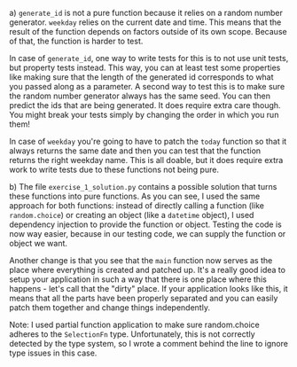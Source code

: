 a) `generate_id` is not a pure function because it relies on a random number generator. `weekday` relies on the current date and time. This means that the result of the function depends on factors outside of its own scope. Because of that, the function is harder to test.

In case of `generate_id`, one way to write tests for this is to not use unit tests, but property tests instead. This way, you can at least test some properties like making sure that the length of the generated id corresponds to what you passed along as a parameter. A second way to test this is to make sure the random number generator always has the same seed. You can then predict the ids that are being generated. It does require extra care though. You might break your tests simply by changing the order in which you run them!

In case of `weekday` you're going to have to patch the `today` function so that it always returns the same date and then you can test that the function returns the right weekday name. This is all doable, but it does require extra work to write tests due to these functions not being pure.

b) The file `exercise_1_solution.py` contains a possible solution that turns these functions into pure functions. As you can see, I used the same approach for both functions: instead of directly calling a function (like `random.choice`) or creating an object (like a `datetime` object), I used dependency injection to provide the function or object. Testing the code is now way easier, because in our testing code, we can supply the function or object we want.

Another change is that you see that the `main` function now serves as the place where everything is created and patched up. It's a really good idea to setup your application in such a way that there is one place where this happens - let's call that the "dirty" place. If your application looks like this, it means that all the parts have been properly separated and you can easily patch them together and change things independently.

Note: I used partial function application to make sure random.choice adheres to the `SelectionFn` type. Unfortunately, this is not correctly detected by the type system, so I wrote a comment behind the line to ignore type issues in this case.


